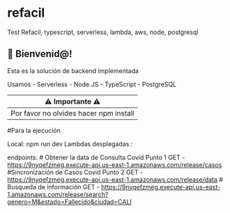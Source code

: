 # refacil
Test Refacil, typescript, serverless, lambda, aws, node, postgresql

## 👋 Bienvenid@!

Esta es la solución de backend implementada

Usamos  - Serverless
        - Node.JS
        - TypeScript
        - PostgreSQL

| ⚠️ Importante ⚠️ |
| :----: |
| Por favor no olvides hacer npm install |


#Para la ejecución

Local: npm run dev
Lambdas desplegadas : 

endpoints:
    # Obtener la data de Consulta Covid Punto 1
  GET - https://9nyqefzmeg.execute-api.us-east-1.amazonaws.com/release/casos
    #Sincronización de Casos Covid Punto 2
  GET -  https://9nyqefzmeg.execute-api.us-east-1.amazonaws.com/release/data 
    # Busqueda de información
  GET - https://9nyqefzmeg.execute-api.us-east-1.amazonaws.com/release/search?genero=M&estado=Fallecido&ciudad=CALI